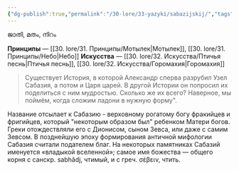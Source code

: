 ```yaml
---
{"dg-publish":true,"permalink":"/30-lore/33-yazyki/sabazijskij/","tags":["незримое/язык"]}
---
```


ജാതി, മതം, നിറം

**Принципы** — [[30. lore/31. Принципы/Мотылек\|Мотылек]], [[30. lore/31. Принципы/Небо\|Небо]]
**Искусства** — [[30. lore/32. Искусства/Птичья песнь\|Птичья песнь]], [[30. lore/32. Искусства/Горомахия\|Горомахия]]

> Существует История, в которой Александр сперва разрубил Узел Сабазия, а потом и Царя царей. В другой Истории он попросил их поделиться с ним мудростью. Сколько же их всего? Наверное, мы поймём, когда сложим ладони в нужную форму". 

Название отсылает к Сабазию - верховному рогатому богу фракийцев и фригийцев, который "некоторым образом был" ребенком Матери богов. Греки отождествляли его с Дионисом, сыном Зевса, или даже с самим Зевсом. В позднейшую эпоху формирования античной мифологии Сабазия считали подателем благ. На некоторых памятниках Сабазий именуется «владыкой вселенной»; самое имя божества — общего корня с санскр. sabhâdj, чтимый, и с греч. σέβειν, чтить. 